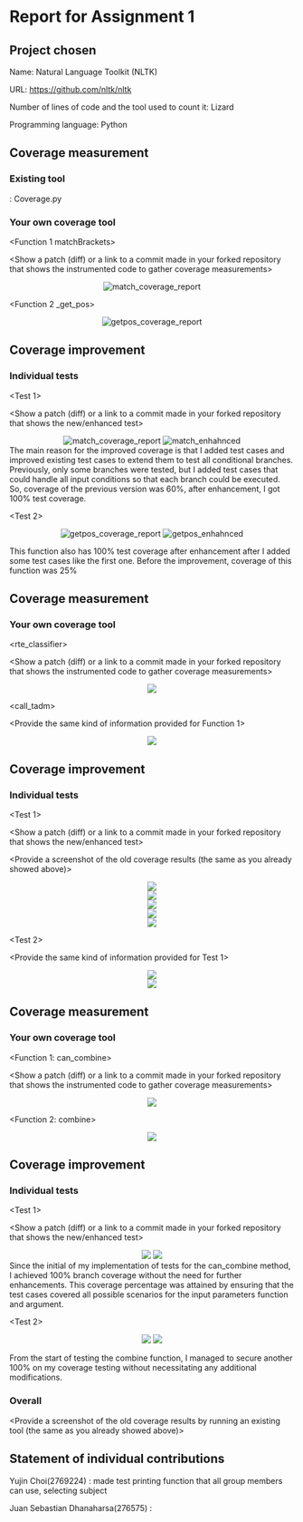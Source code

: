 # Report for Assignment 1

## Project chosen

Name:  Natural Language Toolkit (NLTK)

URL: https://github.com/nltk/nltk

Number of lines of code and the tool used to count it: Lizard

Programming language: Python

## Coverage measurement

### Existing tool
: Coverage.py
<Inform the name of the existing tool that was executed and how it was executed>

<Show the coverage results provided by the existing tool with a screenshot>


### Your own coverage tool

<The following is supposed to be repeated for each group member>

<Yujin Choi>

<Function 1 matchBrackets>

<Show a patch (diff) or a link to a commit made in your forked repository that shows the instrumented code to gather coverage measurements>

<div align="center">
  <img src="https://github.com/asdnng/nltk_SEP_group120/blob/main/images/match_results.png" alt="match_coverage_report">
</div>

<Function 2 _get_pos>
<div align="center">
  <img src="https://github.com/asdnng/nltk_SEP_group120/blob/main/images/getpos_results.png" alt="getpos_coverage_report">
</div>

## Coverage improvement

### Individual tests

<The following is supposed to be repeated for each group member>

<Yujin Choi>

<Test 1>

<Show a patch (diff) or a link to a commit made in your forked repository that shows the new/enhanced test>

<div align="center">
  <img src="https://github.com/asdnng/nltk_SEP_group120/blob/main/images/match_results.png" alt="match_coverage_report">
  <img src="https://github.com/asdnng/nltk_SEP_group120/blob/main/images/match_enhanced.png" alt="match_enhahnced">
</div>

<State the coverage improvement with a number and elaborate on why the coverage is improved>
 The main reason for the improved coverage is that I added test cases and improved existing test cases to extend them to test all conditional branches. Previously, only some branches were tested, but I added test cases that could handle all input conditions so that each branch could be executed. So, coverage of the previous version was 60%, after enhancement, I got 100% test coverage.

<Test 2>

<div align="center">
  <img src="https://github.com/asdnng/nltk_SEP_group120/blob/main/images/getpos_results.png" alt="getpos_coverage_report">
  <img src="https://github.com/asdnng/nltk_SEP_group120/blob/main/images/getpos_enhanced.png" alt="getpos_enhahnced">
</div>

 This function also has 100% test coverage after enhancement after I added some test cases like the first one. Before the improvement, coverage of this function was 25%

 ## Coverage measurement

 ### Your own coverage tool

 <Junhyeok Lee>

<rte_classifier>

<Show a patch (diff) or a link to a commit made in your forked repository that shows the instrumented code to gather coverage measurements>

<Provide a screenshot of the coverage results output by the instrumentation>

<div align="center">
  <img src="https://github.com/asdnng/nltk_SEP_group120/blob/main/images/rte_classify_old_coverage.png">
</div>

<call_tadm>

<Provide the same kind of information provided for Function 1>

<div align="center">
  <img src="https://github.com/asdnng/nltk_SEP_group120/blob/main/images/call_tadm_old_coverage.png">
</div>

## Coverage improvement

### Individual tests

<Junhyeok Lee>

<Test 1>

<Show a patch (diff) or a link to a commit made in your forked repository that shows the new/enhanced test>

<Provide a screenshot of the old coverage results (the same as you already showed above)>

<div align="center">
  <img src="https://github.com/asdnng/nltk_SEP_group120/blob/main/images/rte_classify_old_coverage.png">
</div>

<Provide a screenshot of the new coverage results>

<div align="center">
  <img src="https://github.com/asdnng/nltk_SEP_group120/blob/main/images/test_rte_classify_new_coverage_1.png">
</div>

<div align="center">
  <img src="https://github.com/asdnng/nltk_SEP_group120/blob/main/images/test_rte_classify_new_coverage_2.png">
</div>

<div align="center">
  <img src="https://github.com/asdnng/nltk_SEP_group120/blob/main/images/test_rte_classify_new_coverage_3.png">
</div>

<div align="center">
  <img src="https://github.com/asdnng/nltk_SEP_group120/blob/main/images/test_rte_classify_new_coverage_4.png">
</div>

<State the coverage improvement with a number and elaborate on why the coverage is improved>

<Test 2>

<Provide the same kind of information provided for Test 1>

<div align="center">
  <img src="https://github.com/asdnng/nltk_SEP_group120/blob/main/images/call_tadm_old_coverage.png">
</div>

<div align="center">
  <img src="https://github.com/asdnng/nltk_SEP_group120/blob/main/images/test_call_tadm_new_coverage.png">
</div>

## Coverage measurement

### Your own coverage tool

<Juan Sebastian Dhanaharsa>

<Function 1: can_combine>

<Show a patch (diff) or a link to a commit made in your forked repository that shows the instrumented code to gather coverage measurements>

<div align="center">
  <img src="https://github.com/asdnng/nltk_SEP_group120/blob/main/images/can_combine%20hithit.png">
</div>

<Function 2: combine>
<div align="center">
  <img src="https://github.com/asdnng/nltk_SEP_group120/blob/main/images/combine%20hithit.png">
</div>

## Coverage improvement

### Individual tests

<The following is supposed to be repeated for each group member>

<Juan Sebastian Dhanaharsa>

<Test 1>

<Show a patch (diff) or a link to a commit made in your forked repository that shows the new/enhanced test>

<div align="center">
  <img src="https://github.com/asdnng/nltk_SEP_group120/blob/main/images/can_combine%20coverage.png">
  <img src="https://github.com/asdnng/nltk_SEP_group120/blob/main/images/can_combine%20hit.png">
</div>

<State the coverage improvement with a number and elaborate on why the coverage is improved>
Since the initial of my implementation of tests for the can_combine method, I achieved 100% branch coverage without the need for further enhancements. This coverage percentage was attained by ensuring that the test cases covered all possible scenarios for the input parameters function and argument.

<Test 2>

<div align="center">
  <img src="https://github.com/asdnng/nltk_SEP_group120/blob/main/images/combine%20coverage.png">
  <img src="https://github.com/asdnng/nltk_SEP_group120/blob/main/images/combine%20hit.png">
</div>

From the start of testing the combine function, I managed to secure another 100% on my coverage testing without necessitating any additional modifications.

### Overall

<Provide a screenshot of the old coverage results by running an existing tool (the same as you already showed above)>



<Provide a screenshot of the new coverage results by running the existing tool using all test modifications made by the group>

## Statement of individual contributions

<Write what each group member did>

Yujin Choi(2769224) : made test printing function that all group members can use, selecting subject

Juan Sebastian Dhanaharsa(276575) : 
